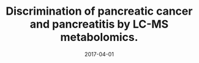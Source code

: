 ---
link: https://dx.doi.org/10.1007/s11306-017-1199-6
journal: Metabolomics &#58; Official journal of the Metabolomic Society
title: Discrimination of pancreatic cancer and pancreatitis by LC-MS metabolomics.
date: 2017-04-01
authors: Lindahl, A, Heuchel, R, Forshed, J, Lehtiö, J, Löhr, M, Nordström, A
---